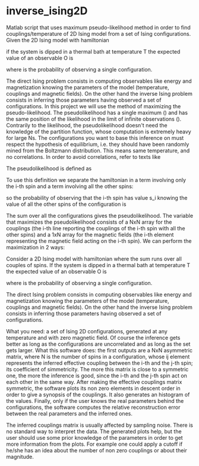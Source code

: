 # inverse_ising2D
Matlab script that uses maximum pseudo-likelihood method in order to find couplings/temperature of 2D Ising model from a set of Ising configurations.
Given the 2D Ising model with hamiltonian

if the system is dipped in a thermal bath at temperature T the expected value of an observable O is 

where 
is the probability of observing a single configuration.

The direct Ising problem consists in computing observables like energy and magnetization knowing the parameters of the model (temperature, couplings and magnetic fields). On the other hand the inverse Ising problem consists in inferring those parameters having observed a set of configurations.
In this project we will use the method of maximizing the pseudo-likelihood. The pseudolikelihood has a single maximum () and has the same position of the likelihood in the limit of infinite observations (). Contrarily to the likelihood, the pseudolikelihood doesn't need the knowledge of the partition function, whose computation is extremely heavy for large Ns. The configurations you want to base this inference on must respect the hypothesis of equilibrium, i.e. they should have been randomly mined from the Boltzmann distribution. This means same temperature, and no correlations. In order to avoid correlations, refer to texts like

The pseudolikelihood is defined as 

To use this definition we separate the hamiltonian in a term involving only the i-th spin and a term involving all the other spins:

so the probability of observing that the i-th spin has value s_i knowing the value of all the other spins of the configuration is

The sum over all the configurations gives the pseudolikelihood. 
The variable that maximizes the pseudolikelihood consists of a NxN array for the couplings (the i-th line reporting the couplings of the i-th spin with all the other spins) and a 1xN array for the magnetic fields (the i-th element representing the magnetic field acting on the i-th spin).
We can perform the maximization in 2 ways:

Consider a 2D Ising model with hamiltonian
where the sum runs over all couples of spins. If the system is dipped in a thermal bath at temperature T the expected value of an observable O is 

where 
is the probability of observing a single configuration.

The direct Ising problem consists in computing observables like energy and magnetization knowing the parameters of the model (temperature, couplings and magnetic fields). On the other hand the inverse Ising problem consists in inferring those parameters having observed a set of configurations.

What you need: a set of Ising 2D configurations, generated at any temperature and with zero magnetic field. Of course the inference gets better as long as the configurations are uncorrelated and as long as the set gets larger.
What this software does: the first outputs are
a NxN asymmetric matrix, where N is the number of spins in a configuration, whose ij element represents the inferred effective coupling between the i-th and the j-th spin;
its coefficient of simmetricity. The more this matrix is close to a symmetric one, the more the inference is good, since the i-th and the j-th spin act on each other in the same way.
After making the effective couplings matrix symmetric, the software plots its non zero elements in descent order in order to give a synopsis of the couplings. It also generates an histogram of the values.
Finally, only if the user knows the real parameters behind the configurations, the software computes the relative reconstruction error between the real parameters and the inferred ones.

The inferred couplings matrix is usually affected by sampling noise. There is no standard way to interpret the data. The generated plots help, but the user should use some prior knowledge of the parameters in order to get more information from the plots. For example one could apply a cutoff if he/she has an idea about the number of non zero couplings or about their magnitude. 



